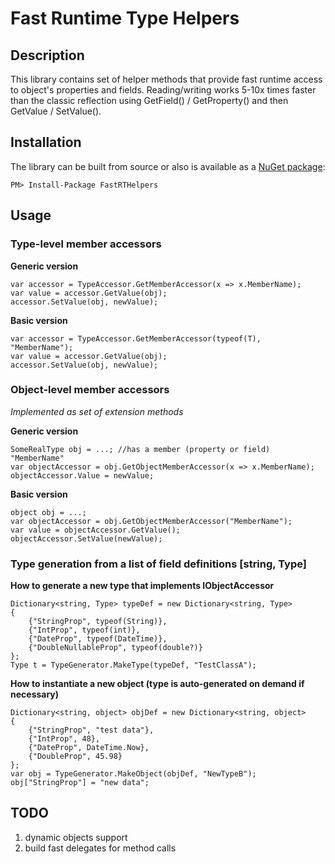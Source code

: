 # Fast Runtime Type Helpers

## Description

This library contains set of helper methods that provide fast runtime access to object's properties and fields.
Reading/writing works 5-10x times faster than the classic reflection using GetField() / GetProperty() and then GetValue / SetValue().

## Installation

The library can be built from source or also is available as a [NuGet package][6e5dff96]:
```
PM> Install-Package FastRTHelpers
```

  [6e5dff96]: https://www.nuget.org/packages/FastRTHelpers/ "FastRTHelpers"

## Usage

### Type-level member accessors

**Generic version**

```
var accessor = TypeAccessor.GetMemberAccessor(x => x.MemberName);
var value = accessor.GetValue(obj);
accessor.SetValue(obj, newValue);
```

**Basic version**
```
var accessor = TypeAccessor.GetMemberAccessor(typeof(T), "MemberName");
var value = accessor.GetValue(obj);
accessor.SetValue(obj, newValue);
```

### Object-level member accessors

*Implemented as set of extension methods*

**Generic version**

```
SomeRealType obj = ...; //has a member (property or field) "MemberName"
var objectAccessor = obj.GetObjectMemberAccessor(x => x.MemberName);
objectAccessor.Value = newValue;
```

**Basic version**

```
object obj = ...;
var objectAccessor = obj.GetObjectMemberAccessor("MemberName");
var value = objectAccessor.GetValue();
objectAccessor.SetValue(newValue);
```

### Type generation from a list of field definitions [string, Type]

**How to generate a new type that implements IObjectAccessor**

```
Dictionary<string, Type> typeDef = new Dictionary<string, Type>
{
	{"StringProp", typeof(String)},
	{"IntProp", typeof(int)},
	{"DateProp", typeof(DateTime)},
	{"DoubleNullableProp", typeof(double?)}
};
Type t = TypeGenerator.MakeType(typeDef, "TestClassA");
```

**How to instantiate a new object (type is auto-generated on demand if necessary)**

```
Dictionary<string, object> objDef = new Dictionary<string, object>
{
	{"StringProp", "test data"},
	{"IntProp", 48},
	{"DateProp", DateTime.Now},
	{"DoubleProp", 45.98}
};
var obj = TypeGenerator.MakeObject(objDef, "NewTypeB");
obj["StringProp"] = "new data";
```

## TODO
1. dynamic objects support
2. build fast delegates for method calls
